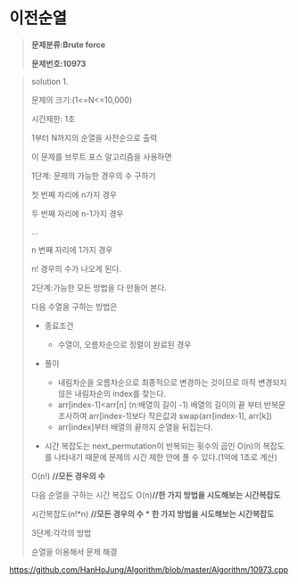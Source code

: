 # 이전순열

> **문제분류:Brute force**
>
> **문제번호:10973**

> solution 1.
>
> 문제의 크기:(1<=N<=10,000)
>
> 시간제한: 1초
>
> 1부터 N까지의 순열을 사전순으로 출력
>
>
>
> 이 문제를 브루트 포스 알고리즘을 사용하면
>
> 1단계: 문제의 가능한 경우의 수 구하기
>
> 첫 번째 자리에 n가지 경우
>
> 두 번째 자리에 n-1가지 경우
>
> ...
>
> n 번째 자리에 1가지 경우
>
> n! 경우의 수가 나오게 된다.
>
>
>
> 2단계:가능한 모든 방법을 다 만들어 본다.
>
> 다음 수열을 구하는 방법은
>
> - 종료조건
>
>   - 수열이, 오름차순으로 정렬이 완료된 경우
>
> - 풀이
>
>   - 내림차순을 오름차순으로 최종적으로 변경하는 것이므로 아직 변경되지 않은 내림차순의 index를 찾는다.
>   - arr[index-1]<arr[n] (n:배열의 길이 -1) 배열의 길이의 끝 부터 반복문 조사하여 arr[index-1]보다 작은값과 swap(arr[index-1], arr[k])
>   - arr[index]부터 배열의 끝까지 순열을 뒤집는다.
>
> - 시간 복잡도는 next_permutation이 반복되는 횟수의 곱인 O(n)의 복잡도를 나타내기 때문에 문제의 시간 제한 안에 풀 수 있다.(1억에 1초로 계산)
>
>    
>
> O(n!) **//모든 경우의 수**
>
> 다음 순열을 구하는 시간 복잡도  O(n)**//한 가지 방법을 시도해보는 시간복잡도**
>
> 시간복잡도(n!*n) **//모든 경우의 수 * 한 가지 방법을 시도해보는 시간복잡도**
>
>
>
> 3단계:각각의 방법
>
> 순열을 이용해서 문제 해결
>
>

https://github.com/HanHoJung/Algorithm/blob/master/Algorithm/10973.cpp












